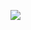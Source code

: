 [![](https://jitpack.io/v/laim0nas100/UncheckedUtils.svg)](https://jitpack.io/#laim0nas100/UncheckedUtils)

